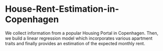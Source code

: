 # House-Rent-Estimation-in-Copenhagen
We collect information from a popular Housing Portal in Copenhagen. Then, we build a linear regression model which incorporates various apartment traits and finally provides an estimation of the expected monthly rent. 
